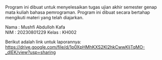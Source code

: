 Program ini dibuat untuk menyelesaikan tugas ujian akhir semester genap mata kuliah bahasa pemrograman. Program ini dibuat secara bertahap mengikuti materi yang telah diajarkan.  

Nama  : Mushfi Abdulloh Kafa  
NIM   : 20230801229 
Kelas : KH002

Berikut adalah link untuk laporannya: https://drive.google.com/file/d/1p0XpHMhKXS2Kl2hkCwwKljTqMO-_dIEK/view?usp=sharing

